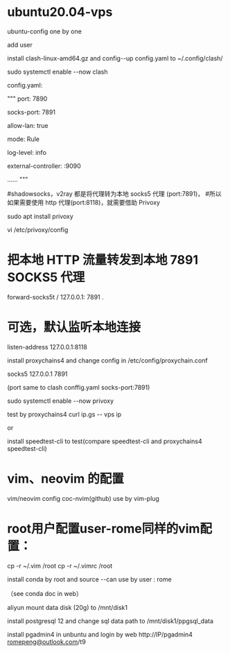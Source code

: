 # ubuntu20.04-vps
ubuntu-config one by one

add user

install clash-linux-amd64.gz and config--up config.yaml to ~/.config/clash/

sudo systemctl enable --now clash

config.yaml:

"""
port: 7890

socks-port: 7891

allow-lan: true

mode: Rule

log-level: info

external-controller: :9090

......
"""

#shadowsocks，v2ray 都是将代理转为本地 socks5 代理 (port:7891)，
#所以如果需要使用 http 代理(port:8118)，就需要借助 Privoxy

sudo apt install privoxy

vi /etc/privoxy/config

# 把本地 HTTP 流量转发到本地 7891 SOCKS5 代理
forward-socks5t / 127.0.0.1: 7891 .

# 可选，默认监听本地连接
listen-address 127.0.0.1:8118

install proxychains4 and change config in /etc/config/proxychain.conf

socks5 127.0.0.1 7891

(port same to clash  conffig.yaml socks-port:7891)

sudo systemctl enable --now privoxy

test by proxychains4 curl ip.gs -- vps ip

or

install speedtest-cli to test(compare speedtest-cli and proxychains4 speedtest-cli)

# vim、neovim 的配置
vim/neovim config  coc-nvim(github) use by vim-plug

# root用户配置user-rome同样的vim配置：
cp -r ~/.vim /root
cp -r ~/.vimrc /root


install conda by root and source --can use by user : rome

（see conda doc in web）

aliyun mount data disk (20g) to /mnt/disk1

install postgresql 12 and change sql data path to /mnt/disk1/ppgsql_data

install pgadmin4 in unbuntu and login by web http://IP/pgadmin4 romepeng@outlook.com/t9


